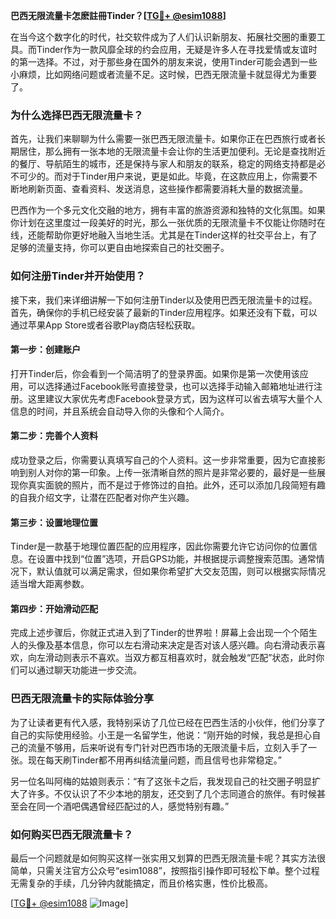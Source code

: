 **巴西无限流量卡怎麽註冊Tinder？[[TG💪+ @esim1088](https://t.me/s/esim1088)]**

在当今这个数字化的时代，社交软件成为了人们认识新朋友、拓展社交圈的重要工具。而Tinder作为一款风靡全球的约会应用，无疑是许多人在寻找爱情或友谊时的第一选择。不过，对于那些身在国外的朋友来说，使用Tinder可能会遇到一些小麻烦，比如网络问题或者流量不足。这时候，巴西无限流量卡就显得尤为重要了。

### **为什么选择巴西无限流量卡？**

首先，让我们来聊聊为什么需要一张巴西无限流量卡。如果你正在巴西旅行或者长期居住，那么拥有一张本地的无限流量卡会让你的生活更加便利。无论是查找附近的餐厅、导航陌生的城市，还是保持与家人和朋友的联系，稳定的网络支持都是必不可少的。而对于Tinder用户来说，更是如此。毕竟，在这款应用上，你需要不断地刷新页面、查看资料、发送消息，这些操作都需要消耗大量的数据流量。

巴西作为一个多元文化交融的地方，拥有丰富的旅游资源和独特的文化氛围。如果你计划在这里度过一段美好的时光，那么一张优质的无限流量卡不仅能让你随时在线，还能帮助你更好地融入当地生活。尤其是在Tinder这样的社交平台上，有了足够的流量支持，你可以更自由地探索自己的社交圈子。

### **如何注册Tinder并开始使用？**

接下来，我们来详细讲解一下如何注册Tinder以及使用巴西无限流量卡的过程。首先，确保你的手机已经安装了最新的Tinder应用程序。如果还没有下载，可以通过苹果App Store或者谷歌Play商店轻松获取。

#### **第一步：创建账户**
打开Tinder后，你会看到一个简洁明了的登录界面。如果你是第一次使用该应用，可以选择通过Facebook账号直接登录，也可以选择手动输入邮箱地址进行注册。这里建议大家优先考虑Facebook登录方式，因为这样可以省去填写大量个人信息的时间，并且系统会自动导入你的头像和个人简介。

#### **第二步：完善个人资料**
成功登录之后，你需要认真填写自己的个人资料。这一步非常重要，因为它直接影响到别人对你的第一印象。上传一张清晰自然的照片是非常必要的，最好是一些展现你真实面貌的照片，而不是过于修饰过的自拍。此外，还可以添加几段简短有趣的自我介绍文字，让潜在匹配者对你产生兴趣。

#### **第三步：设置地理位置**
Tinder是一款基于地理位置匹配的应用程序，因此你需要允许它访问你的位置信息。在设置中找到“位置”选项，开启GPS功能，并根据提示调整搜索范围。通常情况下，默认值就可以满足需求，但如果你希望扩大交友范围，则可以根据实际情况适当增大距离参数。

#### **第四步：开始滑动匹配**
完成上述步骤后，你就正式进入到了Tinder的世界啦！屏幕上会出现一个个陌生人的头像及基本信息，你可以左右滑动来决定是否对该人感兴趣。向右滑动表示喜欢，向左滑动则表示不喜欢。当双方都互相喜欢时，就会触发“匹配”状态，此时你们可以通过聊天功能进一步交流。

### **巴西无限流量卡的实际体验分享**

为了让读者更有代入感，我特别采访了几位已经在巴西生活的小伙伴，他们分享了自己的实际使用经验。小王是一名留学生，他说：“刚开始的时候，我总是担心自己的流量不够用，后来听说有专门针对巴西市场的无限流量卡后，立刻入手了一张。现在每天刷Tinder都不用再纠结流量问题，而且信号也非常稳定。”

另一位名叫阿梅的姑娘则表示：“有了这张卡之后，我发现自己的社交圈子明显扩大了许多。不仅认识了不少本地的朋友，还交到了几个志同道合的旅伴。有时候甚至会在同一个酒吧偶遇曾经匹配过的人，感觉特别有趣。”

### **如何购买巴西无限流量卡？**

最后一个问题就是如何购买这样一张实用又划算的巴西无限流量卡呢？其实方法很简单，只需关注官方公众号“esim1088”，按照指引操作即可轻松下单。整个过程无需复杂的手续，几分钟内就能搞定，而且价格实惠，性价比极高。

[[TG💪+ @esim1088](https://t.me/s/esim1088) ![Image](https://i.postimg.cc/4NQfJmqS/Snipaste-2025-05-13-00-14-12.png)]